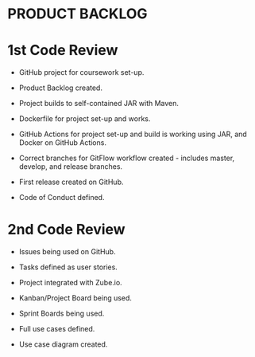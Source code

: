# PRODUCT BACKLOG


# 1st Code Review
 * GitHub project for coursework set-up.
 
 * Product Backlog created.
 
 * Project builds to self-contained JAR with Maven.
 
 * Dockerfile for project set-up and works.
 
 * GitHub Actions for project set-up and build is working using JAR, and Docker on GitHub Actions.
 
 * Correct branches for GitFlow workflow created - includes master, develop, and release branches.
 
 * First release created on GitHub.
 
 * Code of Conduct defined.


# 2nd Code Review 
* Issues being used on GitHub.

* Tasks defined as user stories.

* Project integrated with Zube.io.

* Kanban/Project Board being used.

* Sprint Boards being used.

* Full use cases defined.

* Use case diagram created.
